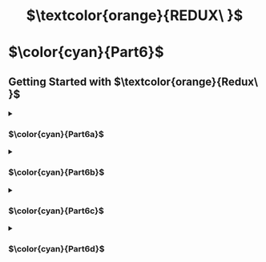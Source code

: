 <h1 align="center"> $\textcolor{orange}{REDUX\ }$
</h1>

# $\color{cyan}{Part6}$

## Getting Started with $\textcolor{orange}{Redux\ }$

<details>
<summary>

### $\color{cyan}{Part6a}$

 </summary>

- $\color{lightgreen}{Exercise\ 6.1\ -\ 6.2}$ uses `unicafe` base project from part 1 to handle the state management with Redux.

- $\color{lightgreen}{Exercise\ 6.3\ -\ 6.8}$ uses `anecdotes` base project from part 1 to handle the state management with Redux.

</details>

<details>
<summary>

### $\color{cyan}{Part6b}$

 </summary>

- $\color{lightgreen}{Exercise\ 6.9\ -\ 6.13}$ Continue from `Exercise 6.8` this section focus on implementation of `many reduces` and `Redux Toolkit`.

</details>

<details>

<summary>

### $\color{cyan}{Part6c}$

 </summary>

- $\color{lightgreen}{Exercise\ 6.16\ -\ 6.19}$
  This section focus on implementation of sending data to backend and creating asynchoronous action with `Redux Thunk` library.

</details>

<details>
<summary>

### $\color{cyan}{Part6d}$

 </summary>

- $\color{lightgreen}{Exercise\ 6.20\ -\ 6.24}$
  This section focus on implementation of managing data to server using `React Query` and `useReducer` to pass state component.

</details>
